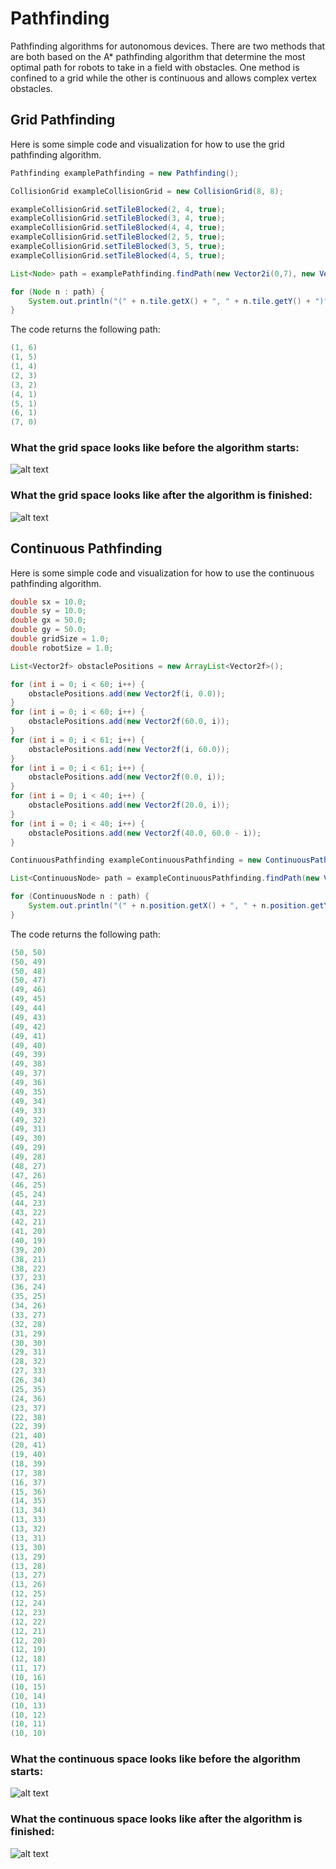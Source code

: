 # Pathfinding

Pathfinding algorithms for autonomous devices. There are two methods that are both based on the A* pathfinding algorithm that determine the most optimal path for robots to take in a field with obstacles. One method is confined to a grid while the other is continuous and allows complex vertex obstacles. 

## Grid Pathfinding

Here is some simple code and visualization for how to use the grid pathfinding algorithm.

```java
Pathfinding examplePathfinding = new Pathfinding();

CollisionGrid exampleCollisionGrid = new CollisionGrid(8, 8);

exampleCollisionGrid.setTileBlocked(2, 4, true);
exampleCollisionGrid.setTileBlocked(3, 4, true);
exampleCollisionGrid.setTileBlocked(4, 4, true);
exampleCollisionGrid.setTileBlocked(2, 5, true);
exampleCollisionGrid.setTileBlocked(3, 5, true);
exampleCollisionGrid.setTileBlocked(4, 5, true);

List<Node> path = examplePathfinding.findPath(new Vector2i(0,7), new Vector2i(7, 0), exampleCollisionGrid);

for (Node n : path) {
    System.out.println("(" + n.tile.getX() + ", " + n.tile.getY() + ")");
}
```

The code returns the following path:
```java
(1, 6)
(1, 5)
(1, 4)
(2, 3)
(3, 2)
(4, 1)
(5, 1)
(6, 1)
(7, 0)
```

### What the grid space looks like before the algorithm starts:

![alt text](https://github.com/vmalepati1/Pathfinding/blob/master/images/GridPathfindingBefore.png "The grid space before the algorithm starts.")

### What the grid space looks like after the algorithm is finished:

![alt text](https://github.com/vmalepati1/Pathfinding/blob/master/images/GridPathfindingAfter.png "The grid space after the algorithm starts.")

## Continuous Pathfinding

Here is some simple code and visualization for how to use the continuous pathfinding algorithm.

```java
double sx = 10.0;
double sy = 10.0;
double gx = 50.0;
double gy = 50.0;
double gridSize = 1.0;
double robotSize = 1.0;

List<Vector2f> obstaclePositions = new ArrayList<Vector2f>();

for (int i = 0; i < 60; i++) {
    obstaclePositions.add(new Vector2f(i, 0.0));
}
for (int i = 0; i < 60; i++) {
    obstaclePositions.add(new Vector2f(60.0, i));
}
for (int i = 0; i < 61; i++) {
    obstaclePositions.add(new Vector2f(i, 60.0));
}
for (int i = 0; i < 61; i++) {
    obstaclePositions.add(new Vector2f(0.0, i));
}
for (int i = 0; i < 40; i++) {
    obstaclePositions.add(new Vector2f(20.0, i));
}
for (int i = 0; i < 40; i++) {
    obstaclePositions.add(new Vector2f(40.0, 60.0 - i));
}

ContinuousPathfinding exampleContinuousPathfinding = new ContinuousPathfinding();

List<ContinuousNode> path = exampleContinuousPathfinding.findPath(new Vector2f(sx, sy), new Vector2f(gx, gy), obstaclePositions, gridSize, robotSize);

for (ContinuousNode n : path) {
    System.out.println("(" + n.position.getX() + ", " + n.position.getY() + ")");
}
```

The code returns the following path:
```java
(50, 50)
(50, 49)
(50, 48)
(50, 47)
(49, 46)
(49, 45)
(49, 44)
(49, 43)
(49, 42)
(49, 41)
(49, 40)
(49, 39)
(49, 38)
(49, 37)
(49, 36)
(49, 35)
(49, 34)
(49, 33)
(49, 32)
(49, 31)
(49, 30)
(49, 29)
(49, 28)
(48, 27)
(47, 26)
(46, 25)
(45, 24)
(44, 23)
(43, 22)
(42, 21)
(41, 20)
(40, 19)
(39, 20)
(38, 21)
(38, 22)
(37, 23)
(36, 24)
(35, 25)
(34, 26)
(33, 27)
(32, 28)
(31, 29)
(30, 30)
(29, 31)
(28, 32)
(27, 33)
(26, 34)
(25, 35)
(24, 36)
(23, 37)
(22, 38)
(22, 39)
(21, 40)
(20, 41)
(19, 40)
(18, 39)
(17, 38)
(16, 37)
(15, 36)
(14, 35)
(13, 34)
(13, 33)
(13, 32)
(13, 31)
(13, 30)
(13, 29)
(13, 28)
(13, 27)
(13, 26)
(12, 25)
(12, 24)
(12, 23)
(12, 22)
(12, 21)
(12, 20)
(12, 19)
(12, 18)
(11, 17)
(10, 16)
(10, 15)
(10, 14)
(10, 13)
(10, 12)
(10, 11)
(10, 10)
```

### What the continuous space looks like before the algorithm starts:

![alt text](https://github.com/vmalepati1/Pathfinding/blob/master/images/ContinuousPathfindingBefore.png "The continuous space before the algorithm starts.")

### What the continuous space looks like after the algorithm is finished:

![alt text](https://github.com/vmalepati1/Pathfinding/blob/master/images/ContinuousPathfindingAfter.png "The continuous space after the algorithm starts.")
